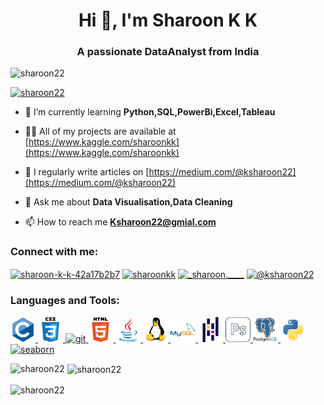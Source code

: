 <h1 align="center">Hi 👋, I'm Sharoon K K</h1>
<h3 align="center">A passionate DataAnalyst from India</h3>

<p align="left"> <img src="https://komarev.com/ghpvc/?username=sharoon22&label=Profile%20views&color=0e75b6&style=flat" alt="sharoon22" /> </p>

<p align="left"> <a href="https://github.com/ryo-ma/github-profile-trophy"><img src="https://github-profile-trophy.vercel.app/?username=sharoon22" alt="sharoon22" /></a> </p>

- 🌱 I’m currently learning **Python,SQL,PowerBi,Excel,Tableau**

- 👨‍💻 All of my projects are available at [https://www.kaggle.com/sharoonkk](https://www.kaggle.com/sharoonkk)

- 📝 I regularly write articles on [https://medium.com/@ksharoon22](https://medium.com/@ksharoon22)

- 💬 Ask me about **Data Visualisation,Data Cleaning**

- 📫 How to reach me **Ksharoon22@gmial.com**

<h3 align="left">Connect with me:</h3>
<p align="left">
<a href="https://linkedin.com/in/sharoon-k-k-42a17b2b7" target="blank"><img align="center" src="https://raw.githubusercontent.com/rahuldkjain/github-profile-readme-generator/master/src/images/icons/Social/linked-in-alt.svg" alt="sharoon-k-k-42a17b2b7" height="30" width="40" /></a>
<a href="https://kaggle.com/sharoonkk" target="blank"><img align="center" src="https://raw.githubusercontent.com/rahuldkjain/github-profile-readme-generator/master/src/images/icons/Social/kaggle.svg" alt="sharoonkk" height="30" width="40" /></a>
<a href="https://instagram.com/_sharoon.____" target="blank"><img align="center" src="https://raw.githubusercontent.com/rahuldkjain/github-profile-readme-generator/master/src/images/icons/Social/instagram.svg" alt="_sharoon.____" height="30" width="40" /></a>
<a href="https://medium.com/@ksharoon22" target="blank"><img align="center" src="https://raw.githubusercontent.com/rahuldkjain/github-profile-readme-generator/master/src/images/icons/Social/medium.svg" alt="@ksharoon22" height="30" width="40" /></a>
</p>

<h3 align="left">Languages and Tools:</h3>
<p align="left"> <a href="https://www.cprogramming.com/" target="_blank" rel="noreferrer"> <img src="https://raw.githubusercontent.com/devicons/devicon/master/icons/c/c-original.svg" alt="c" width="40" height="40"/> </a> <a href="https://www.w3schools.com/css/" target="_blank" rel="noreferrer"> <img src="https://raw.githubusercontent.com/devicons/devicon/master/icons/css3/css3-original-wordmark.svg" alt="css3" width="40" height="40"/> </a> <a href="https://git-scm.com/" target="_blank" rel="noreferrer"> <img src="https://www.vectorlogo.zone/logos/git-scm/git-scm-icon.svg" alt="git" width="40" height="40"/> </a> <a href="https://www.w3.org/html/" target="_blank" rel="noreferrer"> <img src="https://raw.githubusercontent.com/devicons/devicon/master/icons/html5/html5-original-wordmark.svg" alt="html5" width="40" height="40"/> </a> <a href="https://www.java.com" target="_blank" rel="noreferrer"> <img src="https://raw.githubusercontent.com/devicons/devicon/master/icons/java/java-original.svg" alt="java" width="40" height="40"/> </a> <a href="https://www.linux.org/" target="_blank" rel="noreferrer"> <img src="https://raw.githubusercontent.com/devicons/devicon/master/icons/linux/linux-original.svg" alt="linux" width="40" height="40"/> </a> <a href="https://www.mysql.com/" target="_blank" rel="noreferrer"> <img src="https://raw.githubusercontent.com/devicons/devicon/master/icons/mysql/mysql-original-wordmark.svg" alt="mysql" width="40" height="40"/> </a> <a href="https://pandas.pydata.org/" target="_blank" rel="noreferrer"> <img src="https://raw.githubusercontent.com/devicons/devicon/2ae2a900d2f041da66e950e4d48052658d850630/icons/pandas/pandas-original.svg" alt="pandas" width="40" height="40"/> </a> <a href="https://www.photoshop.com/en" target="_blank" rel="noreferrer"> <img src="https://raw.githubusercontent.com/devicons/devicon/master/icons/photoshop/photoshop-line.svg" alt="photoshop" width="40" height="40"/> </a> <a href="https://www.postgresql.org" target="_blank" rel="noreferrer"> <img src="https://raw.githubusercontent.com/devicons/devicon/master/icons/postgresql/postgresql-original-wordmark.svg" alt="postgresql" width="40" height="40"/> </a> <a href="https://www.python.org" target="_blank" rel="noreferrer"> <img src="https://raw.githubusercontent.com/devicons/devicon/master/icons/python/python-original.svg" alt="python" width="40" height="40"/> </a> <a href="https://seaborn.pydata.org/" target="_blank" rel="noreferrer"> <img src="https://seaborn.pydata.org/_images/logo-mark-lightbg.svg" alt="seaborn" width="40" height="40"/> </a> </p>

<p><img align="left" src="https://github-readme-stats.vercel.app/api/top-langs?username=sharoon22&show_icons=true&locale=en&layout=compact" alt="sharoon22" /></p>

<p>&nbsp;<img align="center" src="https://github-readme-stats.vercel.app/api?username=sharoon22&show_icons=true&locale=en" alt="sharoon22" /></p>

<p><img align="center" src="https://github-readme-streak-stats.herokuapp.com/?user=sharoon22&" alt="sharoon22" /></p>
